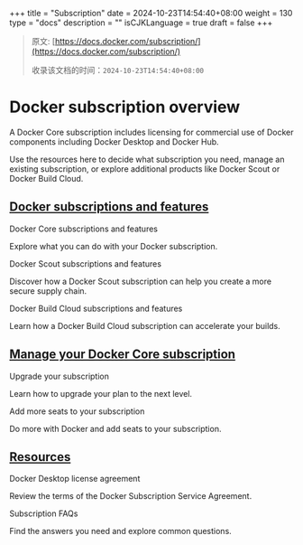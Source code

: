 +++
title = "Subscription"
date = 2024-10-23T14:54:40+08:00
weight = 130
type = "docs"
description = ""
isCJKLanguage = true
draft = false
+++

> 原文: [https://docs.docker.com/subscription/](https://docs.docker.com/subscription/)
>
> 收录该文档的时间：`2024-10-23T14:54:40+08:00`

# Docker subscription overview

A Docker Core subscription includes licensing for commercial use of Docker components including Docker Desktop and Docker Hub.

Use the resources here to decide what subscription you need, manage an existing subscription, or explore additional products like Docker Scout or Docker Build Cloud.

## [Docker subscriptions and features](https://docs.docker.com/subscription/#docker-subscriptions-and-features)



Docker Core subscriptions and features

Explore what you can do with your Docker subscription.



Docker Scout subscriptions and features

Discover how a Docker Scout subscription can help you create a more secure supply chain.



Docker Build Cloud subscriptions and features

Learn how a Docker Build Cloud subscription can accelerate your builds.

## [Manage your Docker Core subscription](https://docs.docker.com/subscription/#manage-your-docker-core-subscription)



Upgrade your subscription

Learn how to upgrade your plan to the next level.



Add more seats to your subscription

Do more with Docker and add seats to your subscription.

## [Resources](https://docs.docker.com/subscription/#resources)



Docker Desktop license agreement

Review the terms of the Docker Subscription Service Agreement.



Subscription FAQs

Find the answers you need and explore common questions.

